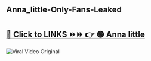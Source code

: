 
 ## Anna_little-Only-Fans-Leaked

# <h2><a href="https://clipsfans.com/Anna_little&ref=git">🔗 Click to LINKS ⏩⏩ 👉 🟢 Anna little </a></h2>

<a href="https://clipsfans.com/Anna_little&ref=git" rel="nofollow" data-target="animated-image.originalLink"><img src="https://i.ibb.co.com/xMMVF88/686577567.gif" alt="Viral Video Original" style="max-width: 100%; display: inline-block;" data-target="animated-image.originalImage"></a>

